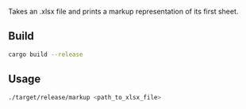 Takes an .xlsx file and prints a markup representation of its first sheet.

## Build

```bash
cargo build --release
```

## Usage

```bash
./target/release/markup <path_to_xlsx_file>
```
